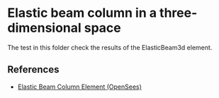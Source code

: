 # Elastic beam column in a three-dimensional space

The test in this folder check the results of the ElasticBeam3d element.


## References

- [Elastic Beam Column Element (OpenSees)](https://opensees.berkeley.edu/wiki/index.php/Elastic_Beam_Column_Element)
